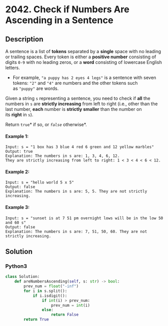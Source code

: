 # 2042. Check if Numbers Are Ascending in a Sentence


## Description
A sentence is a list of **tokens** separated by a **single** space with no leading or trailing spaces. Every token is either a **positive number** consisting of digits `0-9` with no leading zeros, or a **word** consisting of lowercase English letters.

-   For example, `"a puppy has 2 eyes 4 legs"` is a sentence with seven tokens: `"2"` and `"4"` are numbers and the other tokens such as `"puppy"` are words.

Given a string `s` representing a sentence, you need to check if **all** the numbers in `s` are **strictly increasing** from left to right (i.e., other than the last number, **each** number is **strictly smaller** than the number on its **right** in `s`).

Return `true`* if so, or *`false`* otherwise*.

#### Example 1:
```
Input: s = "1 box has 3 blue 4 red 6 green and 12 yellow marbles"
Output: true
Explanation: The numbers in s are: 1, 3, 4, 6, 12.
They are strictly increasing from left to right: 1 < 3 < 4 < 6 < 12.
```

#### Example 2:
```
Input: s = "hello world 5 x 5"
Output: false
Explanation: The numbers in s are: 5, 5. They are not strictly increasing.
```

#### Example 3:
```
Input: s = "sunset is at 7 51 pm overnight lows will be in the low 50 and 60 s"
Output: false
Explanation: The numbers in s are: 7, 51, 50, 60. They are not strictly increasing.
```


## Solution

### Python3
```python
class Solution:
    def areNumbersAscending(self, s: str) -> bool:
        prev_num = float("-inf")
        for i in s.split():
            if i.isdigit():
                if int(i) > prev_num:
                    prev_num = int(i)
                else:
                    return False
        return True
```
